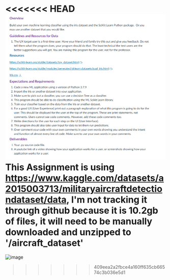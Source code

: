 <<<<<<< HEAD
![Assignment Description](image.png)
This Assignment is using https://www.kaggle.com/datasets/a2015003713/militaryaircraftdetectiondataset/data, I'm not tracking it through github because it is 10.2gb of files, it will need to be manually downloaded and unzipped to '/aircraft_dataset'
=======
![image](https://github.com/user-attachments/assets/ff7661c8-1138-4070-9841-6d3ef51d9f74)
>>>>>>> 409eea2a2fbce4a160ff635cb66574c3b036e5d1
